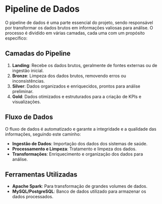 # Pipeline de Dados

O pipeline de dados é uma parte essencial do projeto, sendo responsável por transformar os dados brutos em informações valiosas para análise. O processo é dividido em várias camadas, cada uma com um propósito específico:

## Camadas do Pipeline
1. **Landing**: Recebe os dados brutos, geralmente de fontes externas ou de ingestão inicial.
2. **Bronze**: Limpeza dos dados brutos, removendo erros ou inconsistências.
3. **Silver**: Dados organizados e enriquecidos, prontos para análise preliminar.
4. **Gold**: Dados otimizados e estruturados para a criação de KPIs e visualizações.

## Fluxo de Dados
O fluxo de dados é automatizado e garante a integridade e a qualidade das informações, seguindo este caminho:

- **Ingestão de Dados**: Importação dos dados dos sistemas de saúde.
- **Processamento e Limpeza**: Tratamento e limpeza dos dados.
- **Transformações**: Enriquecimento e organização dos dados para análise.

## Ferramentas Utilizadas
- **Apache Spark**: Para transformação de grandes volumes de dados.
- **MySQL/PostgreSQL**: Banco de dados utilizado para armazenar os dados processados.
